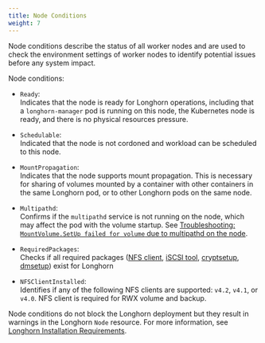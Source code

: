 ```yaml
---
title: Node Conditions
weight: 7
---
```


Node conditions describe the status of all worker nodes and are used to check the environment settings of worker nodes to identify potential issues before any system impact.

Node conditions:

- `Ready`:  
  Indicates that the node is ready for Longhorn operations, including that a `longhorn-manager` pod is running on this node, the Kubernetes node is ready, and there is no physical resources pressure.  

- `Schedulable`:  
  Indicated that the node is not cordoned and workload can be scheduled to this node.

- `MountPropagation`:  
  Indicates that the node supports mount propagation. This is necessary for sharing of volumes mounted by a container with other containers in the same Longhorn pod, or to other Longhorn pods on the same node.  

- `Multipathd`:  
  Confirms if the `multipathd` service is not running on the node, which may affect the pod with the volume startup. See [Troubleshooting: `MountVolume.SetUp failed for volume` due to multipathd on the node](../../../../../../kb/troubleshooting-volume-with-multipath).  

- `RequiredPackages`:  
  Checks if all required packages ([NFS client](../../../deploy/install/#installing-nfsv4-client), [iSCSI tool](../../../deploy/install/#installing-open-iscsi), [cryptsetup](../../../deploy/install/#installing-cryptsetup-and-luks), [dmsetup](../../../deploy/install/#installing-device-mapper-userspace-tool)) exist for Longhorn  

- `NFSClientInstalled`:  
  Identifies if any of the following NFS clients are supported: `v4.2`, `v4.1`, or `v4.0`. NFS client is required for RWX volume and backup.  

Node conditions do not block the Longhorn deployment but they result in warnings in the Longhorn `Node` resource.
For more information, see [Longhorn Installation Requirements](../../../deploy/install/#installation-requirements).
